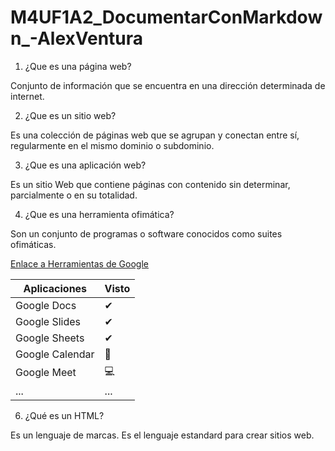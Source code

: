 # M4UF1A2_DocumentarConMarkdown_-AlexVentura
1. ¿Que es una página web?

Conjunto de información que se encuentra en una dirección determinada de internet.

2. ¿Que es un sitio web?

Es una colección de páginas web que se agrupan y conectan entre sí, regularmente en el mismo dominio o subdominio.

3. ¿Que es una aplicación web?

Es un sitio Web que contiene páginas con contenido sin determinar, parcialmente o en su totalidad.

4. ¿Que es una herramienta ofimática?

Son un conjunto de programas o software conocidos como suites ofimáticas.

[Enlace a Herramientas de Google](https://www.google.com/intl/es-419/chrome/browser-tools/ "Haciendo click vas al link")

| Aplicaciones | Visto |
| --------------- |----- |
| Google Docs | ✔ |
| Google Slides | ✔ |
| Google Sheets | ✔ |
| Google Calendar | 📅 |
| Google Meet | 💻 |
| ... | ... |

6. ¿Qué es un HTML?

Es un lenguaje de marcas. Es el lenguaje estandard para crear sitios web.

<!DOCTYPE html>
<html lang="en">
<head>
   <meta charset="UTF-8">
   <meta http-equiv="X-UA-Compatible" content="IE=edge">
   <meta name="viewport" content="width=device-width, initial-scale=1.0">
   </head>
   <body>
   
   </body>
   </html>
   
   

